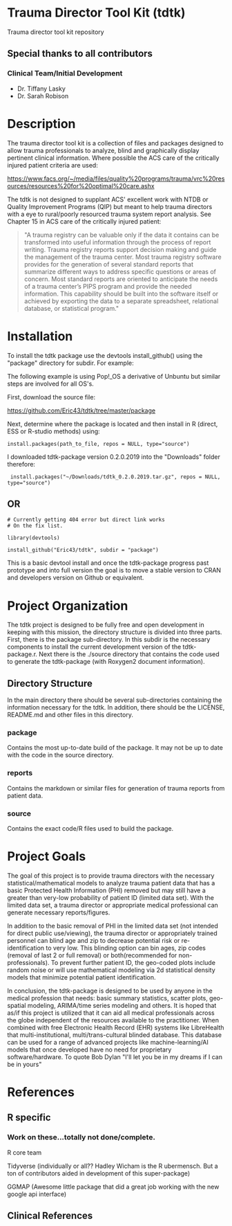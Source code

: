 # Trauma Director Tool Kit (tdtk)
Trauma director tool kit repository

## __Special thanks to all contributors__

### Clinical Team/Initial Development

-  Dr. Tiffany Lasky
-  Dr. Sarah Robison

# Description
The trauma director tool kit is a collection of files and packages designed to allow trauma professionals to analyze, blind and graphically display pertinent clinical information.  Where possible the ACS care of the critically injured patient criteria are used:


https://www.facs.org/~/media/files/quality%20programs/trauma/vrc%20resources/resources%20for%20optimal%20care.ashx


The tdtk is not designed to supplant ACS' excellent work with NTDB or Quality Improvement Programs (QIP) but meant to help trauma directors with a eye to rural/poorly resourced trauma system report analysis.  See Chapter 15 in ACS care of the critically injured patient:

>"A trauma registry can be valuable only if the data it contains can be transformed into useful information through the process of report writing. Trauma registry reports support decision making and guide the management of the trauma center. Most trauma registry software provides for the generation of several standard reports that summarize different ways to address specific questions or areas of concern. Most standard reports are oriented to anticipate the needs of a trauma center’s PIPS program and provide the needed information. This capability should be built into the software itself or achieved by exporting the data to a separate spreadsheet, relational database, or statistical program."

# Installation

To install the tdtk package use the devtools install_github() using the "package" directory for subdir.  For example:

The following example is using Pop!_OS a derivative of Unbuntu but similar steps are involved for all OS's.

First, download the source file:

https://github.com/Eric43/tdtk/tree/master/package

Next, determine where the package is located and then install in R (direct, ESS or R-studio methods) using:


```{r}
install.packages(path_to_file, repos = NULL, type="source")

```
I downloaded tdtk-package version 0.2.0.2019 into the "Downloads" folder therefore:

```{r}
 install.packages("~/Downloads/tdtk_0.2.0.2019.tar.gz", repos = NULL, type="source")
```

## OR


```{r}
# Currently getting 404 error but direct link works
# On the fix list.

library(devtools)

install_github("Eric43/tdtk", subdir = "package")
```

This is a basic devtool install and once the tdtk-package progress past prototype and into full version the goal is to move a stable version to CRAN and developers version on Github or equivalent.  

# Project Organization

The tdtk project is designed to be fully free and open development in keeping with this mission, the directory structure is divided into three parts.  First, there is the package sub-directory.  In this subdir is the necessary components to install the current development version of the tdtk-package.r.  Next there is the ./source directory that contains the code used to generate the tdtk-package (with Roxygen2 document information).  

## Directory Structure

In the main directory there should be several sub-directories containing the information necessary for the tdtk.  In addition, there should be the LICENSE, README.md and other files in this directory.


### package
Contains the most up-to-date build of the package.  It may not be up to date with the code in the source directory.
### reports
Contains the markdown or similar files for generation of trauma reports from patient data.
### source
Contains the exact code/R files used to build the package.  


# Project Goals

The goal of this project is to provide trauma directors with the necessary statistical/mathematical models to analyze trauma patient data that has a basic Protected Health Information (PHI) removed but may still have a greater than very-low probability of patient ID (limited data set).  With the limited data set, a trauma director or appropriate medical professional can generate necessary reports/figures.  

In addition to the basic removal of PHI in the limited data set (not intended for direct public use/viewing), the trauma director or appropriately trained personnel can blind age and zip to decrease potential risk or re-identification to very low.  This blinding option can bin ages, zip codes (removal of last 2 or full removal) or both(recommended for non-professionals).  To prevent further patient ID, the geo-coded plots include random noise or will use mathematical modeling via 2d statistical density models that minimize potential patient identification.

In conclusion, the tdtk-package is designed to be used by anyone in the medical profession that needs: basic summary statistics, scatter plots, geo-spatial modeling, ARIMA/time series modeling and others.  It is hoped that as/if this project is utilized that it can aid all medical professionals across the globe independent of the resources available to the practitioner.  When combined with free Electronic Health Record (EHR) systems like LibreHealth that multi-institutional, multi/trans-cultural blinded database. This database can be used for a range of advanced projects like machine-learning/AI models that once developed have no need for proprietary software/hardware. To quote Bob Dylan "I'll let you be in my dreams if I can be in yours"


# References

## R specific

### Work on these...totally not done/complete.

R core team

Tidyverse (individually or all?? Hadley Wicham is the R ubermensch. But a ton of contributors aided in development of this super-package)

GGMAP (Awesome little package that did a great job working with the new google api interface)

## Clinical References



